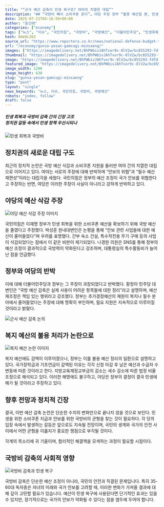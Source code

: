 ```yaml
---
title: "“군사 예산 감축이 민생 복구로? 여야의 치열한 대립”"
description: "## “국방비 빼서 소비쿠폰 준다”… 야당 주장 정부 “불용 예산일 뿐, 민생 왜곡 말라” ..."
date: 2025-07-21T04:16:59+09:00
author: "윤신애"
categories: ["economy"]
tags: ["뉴스", "이슈", "국민의힘", "국방비", "국방예산", "더불어민주당", "민생회복 소비쿠폰", "민생회복 지원금", "복지예산", "정부", "필수예산", "뉴스", "이슈"]
hash: 84e8c2b3
source_url: "https://www.reportera.co.kr/news/national-defense-budget-to-support-peoples-livelihood-recovery/"
url: "/economy/gunsa-yesan-gamcugi-minsaeng/"
images: ["https://imagedelivery.net/BhPWbivJAhTvor9c-8lV2w/bc855293-fdfd-4589-c5da-4d39b79b0200/public", "https://imagedelivery.net/BhPWbivJAhTvor9c-8lV2w/d0033385-8dc1-4671-519d-b74146083900/public", "https://imagedelivery.net/BhPWbivJAhTvor9c-8lV2w/c8aeb818-8e16-45db-aade-0dc39f88da00/public", "https://imagedelivery.net/BhPWbivJAhTvor9c-8lV2w/612f8358-47d5-4e56-83f0-fc9741627900/public", "https://imagedelivery.net/BhPWbivJAhTvor9c-8lV2w/a67f06c6-c0ab-40c5-7734-0da67ec88e00/public"]
thumbnail: "https://imagedelivery.net/BhPWbivJAhTvor9c-8lV2w/bc855293-fdfd-4589-c5da-4d39b79b0200/public"
image: "https://imagedelivery.net/BhPWbivJAhTvor9c-8lV2w/bc855293-fdfd-4589-c5da-4d39b79b0200/public"
featured_image: "https://imagedelivery.net/BhPWbivJAhTvor9c-8lV2w/bc855293-fdfd-4589-c5da-4d39b79b0200/public"
image_width: 1200
image_height: 630
slug: "gunsa-yesan-gamcugi-minsaeng"
type: "post"
layout: "single"
news_keywords: "뉴스, 이슈, 국민의힘, 국방비, 국방예산"
robots: "index, follow"
draft: false
---
```


##### **민생 회복과 국방비 감축 간의 긴장 고조**<br>**정치권 갈등 속에서 민생 정책 우선시되나**

![민생 회복과 국방비](https://imagedelivery.net/BhPWbivJAhTvor9c-8lV2w/a67f06c6-c0ab-40c5-7734-0da67ec88e00/public)


## 정치권의 새로운 대립 구도

최근의 정치적 논란은 국방 예산 삭감과 소비쿠폰 지원을 둘러싼 여야 간의 치열한 대립으로 이어지고 있다. 여야는 서로의 주장에 대해 반박하며 “안보의 위협”과 “필수 예산 재편성”이라는 대립각을 세웠다. 국민의힘은 정부의 예산 조정이 국가 안보를 위협한다고 주장하는 반면, 여당은 이러한 주장이 사실이 아니라고 강하게 반박하고 있다.

## 야당의 예산 삭감 주장

![야당 예산 삭감 주장 이미지](https://imagedelivery.net/BhPWbivJAhTvor9c-8lV2w/612f8358-47d5-4e56-83f0-fc9741627900/public)


국민의힘은 이재명 정부가 민생 회복을 위한 소비쿠폰 예산을 확보하기 위해 국방 예산을 줄였다고 주장했다. 박성훈 원내대변인은 논평을 통해 “안보 관련 사업들에 대한 예산이 줄어들었다”며 우려를 표명했다. 간부 숙소 건설, 특수작전용 무기 구매 등의 사업이 삭감되었다는 점에서 이 같은 비판이 제기되었다. 나경원 의원은 SNS를 통해 정부의 예산 조정이 결과적으로 국방력이 약화된다고 강조하며, 대통령실의 특수활동비가 늘어난 점을 언급했다.

## 정부와 여당의 반박

이에 대해 더불어민주당과 정부는 그 주장이 과장되었다고 반박했다. 황정아 민주당 대변인은 “국방 예산 감축은 실제 사용이 어려운 항목들에 대한 정리”라고 설명하며, 예산 재조정은 책임 있는 행위라고 강조했다. 정부는 추가경정예산의 재원이 복지나 필수 분야에서 줄어들었다는 주장에 대해 명확히 부인하며, 필요 지원은 지속적으로 이루어질 것이라고 밝혔다.

![군사 예산 감축 논의](https://imagedelivery.net/BhPWbivJAhTvor9c-8lV2w/bc855293-fdfd-4589-c5da-4d39b79b0200/public)


## 복지 예산의 불용 처리가 논란으로

![복지 예산 논란 이미지](https://imagedelivery.net/BhPWbivJAhTvor9c-8lV2w/d0033385-8dc1-4671-519d-b74146083900/public)


복지 예산에도 감액이 이루어졌으나, 정부는 이를 불용 예산 정리의 일환으로 설명하고 있다. 국가장학금과 기초연금이 감액된 이유는 각각 신청 마감 후 남은 예산과 수급자 수 변동에 따른 것이라고 한다. 지방교육재정교부금의 감소는 세수 감소에 따른 법정 비율 조정으로 해석되고 있다. 이러한 해명에도 불구하고, 야당은 정부의 결정이 결국 민생에 해가 될 것이라고 주장하고 있다.

## 향후 전망과 정치적 긴장

결국, 이번 예산 감축 논란은 단순한 수치의 변화만으로 끝나지 않을 것으로 보인다. 민생을 위한 소비쿠폰 지급과 안보를 위한 국방비의 균형을 찾는 것이 필요하다. 각 당의 입장 속에서 발생하는 갈등은 앞으로도 지속될 전망이며, 국민의 생계와 국가의 안전 사이에서 어떤 균형을 이룰지가 중요한 쟁점으로 부각될 것이다. 

각계의 목소리에 귀 기울이며, 합리적인 해결책을 모색하는 과정이 필요할 시점이다.

## 국방비 감축의 사회적 영향

![국방비 감축과 민생 복구](https://imagedelivery.net/BhPWbivJAhTvor9c-8lV2w/c8aeb818-8e16-45db-aade-0dc39f88da00/public)

국방비 감축은 단순한 예산 조정이 아니라, 국민의 안전과 직결된 문제입니다. 특히 35-60대 독자층은 자녀의 미래와 국가 안보를 고려할 때, 이러한 변화가 가져올 결과에 대해 깊이 고민할 필요가 있습니다. 예산이 민생 복구에 사용된다면 단기적인 효과는 있을 수 있지만, 장기적으로는 국가의 안보가 약화될 수 있다는 점을 염두에 두어야 합니다.

